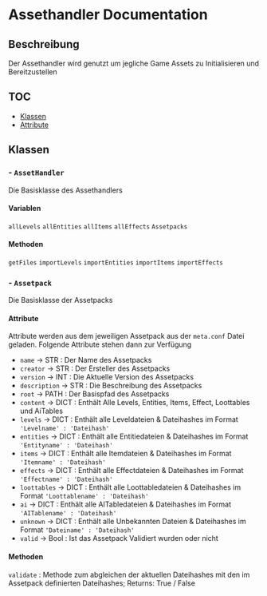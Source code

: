 # Assethandler Documentation

## Beschreibung

Der Assethandler wird genutzt um jegliche Game Assets zu Initialisieren und Bereitzustellen

## TOC

- [Klassen](#klassen)
- [Attribute](#attribute)

## Klassen

### - `AssetHandler`

Die Basisklasse des Assethandlers

#### Variablen

`allLevels`
`allEntities`
`allItems`
`allEffects`
`Assetpacks`

#### Methoden

`getFiles`
`importLevels`
`importEntities`
`importItems`
`importEffects`

### - `Assetpack`

Die Basisklasse der Assetpacks

#### Attribute

Attribute werden aus dem jeweiligen Assetpack aus der `meta.conf` Datei geladen. Folgende Attribute stehen dann zur Verfügung

- `name` -> STR : Der Name des Assetpacks
- `creator` -> STR : Der Ersteller des Assetpacks
- `version` -> INT : Die Aktuelle Version des Assetpacks
- `description` -> STR : Die Beschreibung des Assetpacks
- `root` -> PATH : Der Basispfad des Assetpacks
- `content` -> DICT : Enthält Alle Levels, Entities, Items, Effect, Loottables und AiTables  
- `levels` -> DICT : Enthält alle Leveldateien & Dateihashes im Format `'Levelname' : 'Dateihash'`
- `entities` -> DICT : Enthält alle Entitiedateien & Dateihashes im Format `'Entityname' : 'Dateihash'`
- `items` -> DICT : Enthält alle Itemdateien & Dateihashes im Format `'Itemname' : 'Dateihash'`
- `effects` -> DICT : Enthält alle Effectdateien & Dateihashes im Format `'Effectname' : 'Dateihash'`
- `loottables` -> DICT : Enthält alle Loottabledateien & Dateihashes im Format `'Loottablename' : 'Dateihash'`
- `ai` -> DICT : Enthält alle AITabledateien & Dateihashes im Format `'AITablename' : 'Dateihash'`
- `unknown` -> DICT : Enthält alle Unbekannten Dateien & Dateihashes im Format `'Dateiname' : 'Dateihash'`
- `valid` -> Bool : Ist das Assetpack Validiert wurden oder nicht

#### Methoden

`validate` : Methode zum abgleichen der aktuellen Dateihashes mit den im Assetpack definierten Dateihashes; Returns: True / False

